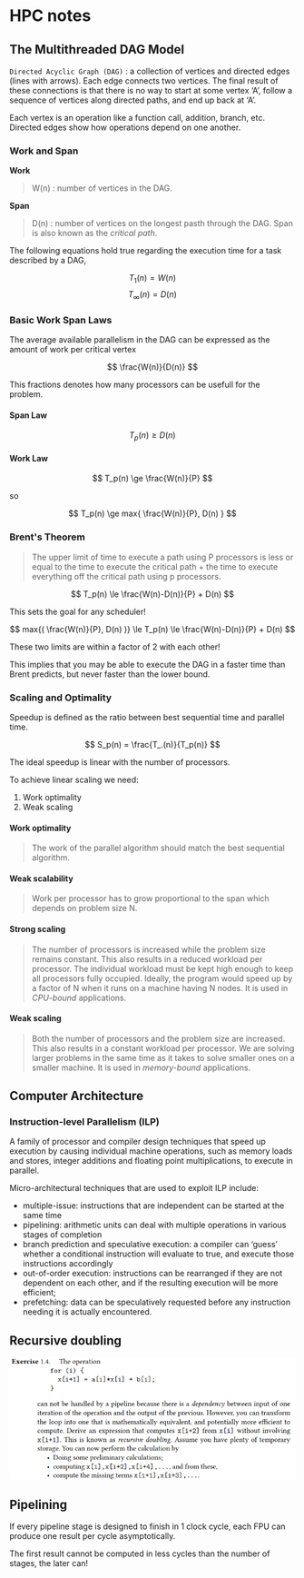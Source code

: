 # HPC notes

## The Multithreaded DAG Model

`Directed Acyclic Graph (DAG)` : a collection of vertices and directed edges (lines with arrows). Each edge connects two vertices. The final result of these connections is that there is no way to start at some vertex ‘A’, follow a sequence of vertices along directed paths, and end up back at ‘A’.

Each vertex is an operation like a function call, addition, branch, etc.
Directed edges show how operations depend on one another.

### **Work and Span**

 **Work**
> W(n) : number of vertices in the DAG.

**Span** 
> D(n) : number of vertices on the longest pasth through the DAG. Span is also known as the *critical path*.

The following equations hold true regarding the execution time for a task described by a DAG,

$$T_1(n) = W(n)$$
$$T_\infty (n) = D(n)$$

### Basic Work Span Laws

The average available parallelism in the DAG can be expressed as the amount of work per critical vertex

$$ \frac{W(n)}{D(n)} $$

This fractions denotes how many processors can be usefull for the problem.

#### Span Law

$$ T_p(n) \ge D(n) $$

#### Work Law

$$ T_p(n) \ge \frac{W(n)}{P} $$

so 

$$ T_p(n) \ge max{ \frac{W(n)}{P}, D(n) } $$

### Brent's Theorem

> The upper limit of time to execute a path using P processors is less or equal to the time to execute the critical path + the time to execute everything off the critical path using p processors.

$$ T_p(n) \le \frac{W(n)-D(n)}{P} + D(n) $$

This sets the goal for any scheduler!

$$ max{( \frac{W(n)}{P}, D(n) )} \le T_p(n) \le \frac{W(n)-D(n)}{P} + D(n) $$

These two limits are within a factor of 2 with each other!

This implies that you may be able to execute the DAG in a faster time than Brent predicts, but never faster than the lower bound.

### Scaling and Optimality

Speedup is defined as the ratio between best sequential time and parallel time.

$$ S_p(n) = \frac{T_.(n)}{T_p(n)} $$

The ideal speedup is linear with the number of processors.

To achieve linear scaling we need:

1. Work optimality
2. Weak scaling

#### **Work optimality**

> The work of the parallel algorithm should match the best sequential algorithm.

#### **Weak scalability**

> Work per processor has to grow proportional to the span which depends on problem size N.

#### **Strong scaling**

> The number of processors is increased while the problem size remains constant. This also results in a reduced workload per processor. The individual workload must be kept high enough to keep all processors fully occupied. Ideally, the program would speed up by a factor of N when it runs on a machine having N nodes. It is used in *CPU-bound* applications.

#### **Weak scaling**

> Both the number of processors and the problem size are increased. This also results in a constant workload per processor. We are solving larger problems in the same time as it takes to solve smaller ones on a smaller machine. It is used in *memory-bound* applications.

## Computer Architecture

### Instruction-level Parallelism (ILP)

A family of processor and compiler design techniques that speed up execution by causing individual machine operations, such as memory loads and stores,
integer additions and floating point multiplications, to execute in parallel.

Micro-architectural techniques that are used to exploit ILP include:

* multiple-issue: instructions that are independent can be started at the same time
* pipelining: arithmetic units can deal with multiple operations in various stages of completion
* branch prediction and speculative execution: a compiler can ‘guess’ whether a conditional instruction will evaluate to true, and execute those instructions accordingly
* out-of-order execution: instructions can be rearranged if they are not dependent on each other,
and if the resulting execution will be more efficient;
* prefetching: data can be speculatively requested before any instruction needing it is actually encountered.

## Recursive doubling

![](./assets/recursive_doubling.png)

## Pipelining

If every pipeline stage is designed to finish in 1 clock cycle, each FPU can produce one result per cycle asymptotically.

The first result cannot be computed in less cycles than the number of stages, the later can!